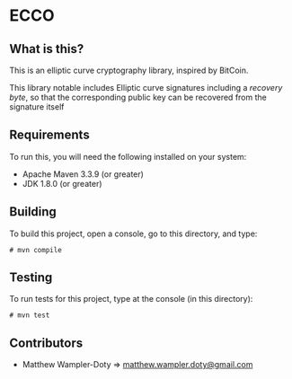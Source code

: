 # ECCO

## What is this?

This is an elliptic curve cryptography library, inspired by BitCoin.

This library notable includes Elliptic curve signatures including a *recovery byte*, so that the corresponding public key can be recovered from the signature itself

## Requirements

To run this, you will need the following installed on your system:

   - Apache Maven 3.3.9 (or greater)
   - JDK 1.8.0 (or greater)

## Building

To build this project, open a console, go to this directory, and type:

```
# mvn compile
```

## Testing

To run tests for this project, type at the console (in this directory):

```
# mvn test
```

## Contributors

- Matthew Wampler-Doty ⇒ <matthew.wampler.doty@gmail.com>